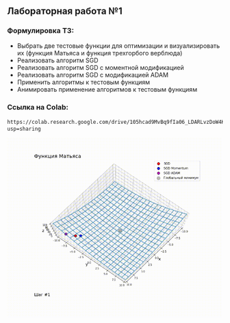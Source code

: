 ## Лабораторная работа №1

### Формулировка ТЗ:

*   Выбрать две тестовые функции для оптимизации и визуализировать их (функция Матьяса и функция трехгорбого верблюда)
*   Реализовать алгоритм SGD
*   Реализовать алгоритм SGD с моментной модификацией
*   Реализовать алгоритм SGD с модификацией ADAM
*   Применить алгоритмы к тестовым функциям
*   Анимировать применение алгоритмов к тестовым функциям

### Ссылка на Colab:

    https://colab.research.google.com/drive/105hcad9MvBq9fIa06_LDARLvzDoW4K8m?usp=sharing

![screen-gif](./animate.gif)
